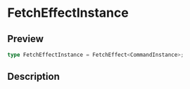 
      
# FetchEffectInstance

<div class="api-docs__section" data-reactroot="">

## Preview

</div><div class="api-docs__preview type single" data-reactroot="">

```ts
type FetchEffectInstance = FetchEffect<CommandInstance>;
```

</div><div class="api-docs__section" data-reactroot="">

## Description

</div><div class="api-docs__description" data-reactroot=""><span class="api-docs__do-not-parse">



</span></div>